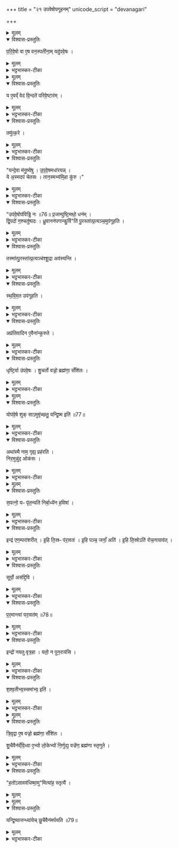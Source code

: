 +++
title = "२१ उपवेषोपगूहनम्"
unicode_script = "devanagari"

+++
<div class="js_include" url="/vedAH_yajuH/taittirIyam/sArasvata-vibhAgaH/brAhmaNam/sarva-prastutiH/3/3_darsha-pUrNa-mAsAdi/11_upaveShopagUhanam"  newLevelForH1="1" includeTitle="true">

<details><summary>मूलम्</summary>

प॒रि॒वे॒षो वा ए॒ष वन॒स्पती॑नाम् ।
यदु॑पवे॒षः ।     
</details>

<details open><summary>विश्वास-प्रस्तुतिः</summary>

प॒रि॒वे॒षो वा ए॒ष वन॒स्पती॑ना॒म्  यदु॑पवे॒षः ।  
</details>

<details><summary>मूलम्</summary>

प॒रि॒वे॒षो वा ए॒ष वन॒स्पती॑ना॒म्  यदु॑पवे॒षः ।  
</details>

<details><summary>भट्टभास्कर-टीका</summary>

1 परिवेषो वा इति ॥ परिवेषः परितो व्याप्य तर्पयिता । उपवेषः शाखामूलजन्मा काष्ठविशेषः ।
</details>


<details><summary>मूलम्</summary>

य ए॒वव्ँ वेद॑ ।
वि॒न्दते॑ परिवे॒ष्टार॑म् ।
तमु॑त्क॒रे ।
</details>

<details open><summary>विश्वास-प्रस्तुतिः</summary>

य ए॒वव्ँ वेद॑ वि॒न्दते॑ परिवे॒ष्टार॑म् ।  
</details>

<details><summary>मूलम्</summary>

य ए॒वव्ँ वेद॑ वि॒न्दते॑ परिवे॒ष्टार॑म् ।  
</details>

<details><summary>भट्टभास्कर-टीका</summary>

एवं वेदिता तर्पयितारं लभते ।
</details>

<details open><summary>विश्वास-प्रस्तुतिः</summary>

तमु॑त्क॒रे ।
</details>

<details><summary>मूलम्</summary>

तमु॑त्क॒रे ।
</details>

<details><summary>भट्टभास्कर-टीका</summary>

तं उत्करे 'पुरस्तात् प्रत्यञ्चं उपगूहति' इति संबध्यते ॥
</details>

<details open><summary>विश्वास-प्रस्तुतिः</summary>

"यन्दे॒वा म॑नु॒ष्ये॑षु ।
उ॒प॒वे॒षमधा॑रयन्न् ।  
ये अ॒स्मदप॑ चेतसः ।
तान॒स्मभ्य॑मि॒हा कु॑रु ।"  
</details>

<details><summary>मूलम्</summary>

"यन्दे॒वा म॑नु॒ष्ये॑षु ।
उ॒प॒वे॒षमधा॑रयन्न् ।  
ये अ॒स्मदप॑ चेतसः ।
तान॒स्मभ्य॑मि॒हा कु॑रु ।"  
</details>

<details><summary>भट्टभास्कर-टीका</summary>

2यं देवा इति द्वे अनुष्टुभौ ॥ मन्त्रार्थस्तु - यं त्वां देवा मनुष्येषु मनुष्यार्थं यज्ञसिद्धये उपवेषं अधारयन् उत्पादितवन्तः । स त्वं हे उपवेष! ये अस्मत्तः अपचेतसः अपगतचित्ताः अपरक्तमनसः तान् अस्मभ्यं इह कर्मणि अग्रतः आविष्कुरु विधेयात् कुरु वा ।
</details>

<details open><summary>विश्वास-प्रस्तुतिः</summary>

"उप॑वे॒षोप॑विड्ढि नः ॥76॥
प्र॒जाम्पुष्टि॒मथो॒ धन॑म् ।   
द्वि॒पदो॑ न॒श्चतु॑ष्पदः ।
ध्रु॒वानन॑पगान्कु॒र्वि"ति॑ पु॒रस्ता॑त्प्र॒त्यञ्च॒मुप॑गूहति ।  
</details>

<details><summary>मूलम्</summary>

"उप॑वे॒षोप॑विड्ढि नः ॥76॥
प्र॒जाम्पुष्टि॒मथो॒ धन॑म् ।   
द्वि॒पदो॑ न॒श्चतु॑ष्पदः ।
ध्रु॒वानन॑पगान्कु॒र्वि"ति॑ पु॒रस्ता॑त्प्र॒त्यञ्च॒मुप॑गूहति ।  
</details>

<details><summary>भट्टभास्कर-टीका</summary>

किञ्च - नः अस्माकं प्रजादिकं उपविड्ढि समीपे प्रापय । विषेः जौहोत्यादिकस्य छान्दसश्शपो लुक् ।
किञ्च - अस्मदीयान् द्विपदश्चतुष्पदश्च ध्रुवान् नित्यान् अनपगान् अस्मासु अनपरक्तचित्तांश्च कुरु । द्विपद इत्यत्र 'द्वित्रिभ्यां पाद्दन्' इति उत्तरपदान्तोदातत्वम् ।
</details>

<details open><summary>विश्वास-प्रस्तुतिः</summary>

तस्मा॑त्पु॒रस्ता॑त्प्र॒त्यञ्च॑श्शू॒द्रा अव॑स्यन्ति ।   
</details>

<details><summary>मूलम्</summary>

तस्मा॑त्पु॒रस्ता॑त्प्र॒त्यञ्च॑श्शू॒द्रा अव॑स्यन्ति ।   
</details>

<details><summary>भट्टभास्कर-टीका</summary>

स्वामिनः अग्रतः प्रतिमुखाः शूद्राः अवस्यन्ति अवतिष्ठन्ते चिकीर्षवः ।
</details>

<details open><summary>विश्वास-प्रस्तुतिः</summary>

स्थ॒वि॒म॒त उप॑गूहति ।
</details>

<details><summary>मूलम्</summary>

स्थ॒वि॒म॒त उप॑गूहति ।
</details>

<details><summary>भट्टभास्कर-टीका</summary>

स्थविमत इति । स्थूलात् प्रदेशादारभ्य ।
</details>

<details open><summary>विश्वास-प्रस्तुतिः</summary>

अप्र॑तिवादिन ए॒वैना॑न्कुरुते ।
</details>

<details><summary>मूलम्</summary>

अप्र॑तिवादिन ए॒वैना॑न्कुरुते ।
</details>

<details><summary>भट्टभास्कर-टीका</summary>

अप्रतिवादिनः अस्याग्रे प्रतिवदितुमसमर्थान् शूद्रान्करोति ॥
</details>

<details open><summary>विश्वास-प्रस्तुतिः</summary>

धृष्टि॒र्वा उ॑पवे॒षः ।
शु॒चर्तो वज्रो॒ ब्रह्म॑णा॒ सँशि॑तः ।  
</details>

<details><summary>मूलम्</summary>

धृष्टि॒र्वा उ॑पवे॒षः ।
शु॒चर्तो वज्रो॒ ब्रह्म॑णा॒ सँशि॑तः ।  
</details>

<details><summary>भट्टभास्कर-टीका</summary>

3धृष्टिर्वा इति ॥ अयमुपवेषः धृष्टिः धर्षणशीलः शुचा तापेन ऋतः प्राप्तः वज्रः वज्रस्थानीयः ब्रह्मणा मन्त्रेण संशितः तीक्ष्णीकृतः ।
</details>


<details><summary>मूलम्</summary>

योप॑वे॒षे शुक् ।
साऽमुमृ॑च्छतु॒ यन्द्वि॒ष्म इति॑ ॥77॥
</details>

<details open><summary>विश्वास-प्रस्तुतिः</summary>

योप॑वे॒षे शुक् साऽमुमृ॑च्छतु॒ यन्द्वि॒ष्म इति॑ ॥77॥
</details>

<details><summary>मूलम्</summary>

योप॑वे॒षे शुक् साऽमुमृ॑च्छतु॒ यन्द्वि॒ष्म इति॑ ॥77॥
</details>

<details><summary>भट्टभास्कर-टीका</summary>

तस्मादभिचरिता चेत् या उपवेषे शुक् दीप्तिः सा अमुं एतन्नामानं ऋच्छतु गच्छतु यं द्विष्मः इति अनेन मन्त्रेण उपगूहनं कृत्वा 'निरमुं नुदः' इत्यग्नौ प्रहरत्युपवेषम् । तिस्रोऽप्यनुष्टुभ एताः ।
</details>

<details open><summary>विश्वास-प्रस्तुतिः</summary>

अथा॑स्मै नाम॒ गृह्य॒ प्रह॑रति ।  
निर॒मुन्नु॑द॒ ओक॑सः ।
</details>

<details><summary>मूलम्</summary>

अथा॑स्मै नाम॒ गृह्य॒ प्रह॑रति ।  
निर॒मुन्नु॑द॒ ओक॑सः ।
</details>

<details><summary>भट्टभास्कर-टीका</summary>

हे उपवेष! अमुं एतन्नामानं अस्मच्छत्रुं ओकसः गृहात् निर्नुदः निष्कृष्य नुदः । लेण्मध्यमः ।
</details>


<details><summary>मूलम्</summary>

स॒पत्नो॒ यᳶ पृ॑त॒न्यति॑ ।
नि॒र्बा॒ध्ये॑न ह॒विषा॑ ।  
</details>

<details open><summary>विश्वास-प्रस्तुतिः</summary>

स॒पत्नो॒ यᳶ पृ॑त॒न्यति॑ निर्बा॒ध्ये॑न ह॒विषा॑ ।
</details>

<details><summary>मूलम्</summary>

स॒पत्नो॒ यᳶ पृ॑त॒न्यति॑ निर्बा॒ध्ये॑न ह॒विषा॑ ।
</details>

<details><summary>भट्टभास्कर-टीका</summary>

यः अस्माकं सपत्नः भूत्वा पृतन्यति संग्रामं करोति निर्बाध्येन उत्क्रष्टव्येन उपवेषाख्येन हविषा, यद्वा - निर्बाधनसाधनेन । करणे कृत्यः ।
</details>

<details open><summary>विश्वास-प्रस्तुतिः</summary>

इन्द्र॑ एण॒म्परा॑शरीत् ।
इ॒हि ति॒स्रᳶ प॑रा॒वतः॑ ।
इ॒हि पञ्च॒ जनाँ॒ अति॑ ।
इ॒हि ति॒स्रोऽति॑ रोच॒नायाव॑त् ।
</details>

<details><summary>मूलम्</summary>

इन्द्र॑ एण॒म्परा॑शरीत् ।
इ॒हि ति॒स्रᳶ प॑रा॒वतः॑ ।
इ॒हि पञ्च॒ जनाँ॒ अति॑ ।
इ॒हि ति॒स्रोऽति॑ रोच॒नायाव॑त् ।
</details>

<details><summary>भट्टभास्कर-टीका</summary>

एणं एनम् । छान्दसं णत्वम् । अस्मद्द्वेष्यं इन्द्रः पराशरीत् अपुनरावृत्तं नाशयतु । इहि परावतः परतरान् देशान् लोकत्रयलक्षणान् देवपितृमनुष्यलक्षणगतीर्वा अति अतीत्य गच्छ, पञ्चजनांश्चातीहि । ब्राह्मणादयो निषादपञ्चमाः पञ्चजनाः, पञ्च भूतानीत्येके । तिस्रः रोचनाः दीप्तिमतः अग्निविद्युदादित्यान् अतीहि ।
</details>

<details open><summary>विश्वास-प्रस्तुतिः</summary>

सूर्यो॒ अस॑द्दि॒वि ।
</details>

<details><summary>मूलम्</summary>

सूर्यो॒ अस॑द्दि॒वि ।
</details>

<details><summary>भट्टभास्कर-टीका</summary>

यावत् सूर्यः दिवि असत् स्यात् । लेट्याडागमः ।
</details>

<details open><summary>विश्वास-प्रस्तुतिः</summary>

प॒र॒मान्त्वा॑ परा॒वत॑म् ॥78॥  
</details>

<details><summary>मूलम्</summary>

प॒र॒मान्त्वा॑ परा॒वत॑म् ॥78॥  
</details>

<details><summary>भट्टभास्कर-टीका</summary>

परमां त्वेति । परमां परावतं दूरम् । पूर्ववद्वतिः ।
</details>

<details open><summary>विश्वास-प्रस्तुतिः</summary>

इन्द्रो॑ नयतु वृत्र॒हा ।
यतो॒ न पुन॒राय॑सि ।
</details>

<details><summary>मूलम्</summary>

इन्द्रो॑ नयतु वृत्र॒हा ।
यतो॒ न पुन॒राय॑सि ।
</details>

<details><summary>भट्टभास्कर-टीका</summary>

इन्द्रः त्वा नयतु प्रापयतु वृत्रहा वृत्रं हतवान्, यतो नीतस्त्वं न पुनरायसि नागच्छसि । इ गतौ भौवादिकः ।
</details>

<details open><summary>विश्वास-प्रस्तुतिः</summary>

श॒श्व॒तीभ्य॒स्समा॑भ्य॒ इति॑ ।
</details>

<details><summary>मूलम्</summary>

श॒श्व॒तीभ्य॒स्समा॑भ्य॒ इति॑ ।
</details>

<details><summary>भट्टभास्कर-टीका</summary>

शश्वतीभ्यः अक्षीणाभ्यः समाभ्यः संवत्सरेभ्यः परं नयति ॥
</details>


<details><summary>मूलम्</summary>

त्रि॒वृद्वा ए॒ष वज्रो॒ ब्रह्म॑णा॒ सँशि॑तः ।   

शु॒चैवैन॑व्ँवि॒ध्वा ।
ए॒भ्यो लो॒केभ्यो॑ नि॒र्णुद्य॑ ।
वज्रे॑ण॒ ब्रह्म॑णा स्तृणुते ।
</details>

<details open><summary>विश्वास-प्रस्तुतिः</summary>

त्रि॒वृद्वा ए॒ष वज्रो॒ ब्रह्म॑णा॒ सँशि॑तः ।      

शु॒चैवैन॑व्ँवि॒ध्वा  ए॒भ्यो लो॒केभ्यो॑ नि॒र्णुद्य॒ वज्रे॑ण॒ ब्रह्म॑णा स्तृणुते ।   
</details>

<details><summary>मूलम्</summary>

त्रि॒वृद्वा ए॒ष वज्रो॒ ब्रह्म॑णा॒ सँशि॑तः ।      

शु॒चैवैन॑व्ँवि॒ध्वा  ए॒भ्यो लो॒केभ्यो॑ नि॒र्णुद्य॒ वज्रे॑ण॒ ब्रह्म॑णा स्तृणुते ।   
</details>

<details><summary>भट्टभास्कर-टीका</summary>

4त्रिवृद्वा इत्येतेषां ब्राह्मणम् ॥ एषः उपवेष त्रिवृत् नवधारो वज्रः ब्रह्मणा च संशितः, तस्मात् ईदृशेनानेन एनं द्वेष्यं शुचा विद्ध्वा तापयित्वा लोकेभ्यश्च निर्णुद्य ततः वज्रेण ब्रह्मणा च स्तृणुते छादयति मारयति वा ।
</details>

<details open><summary>विश्वास-प्रस्तुतिः</summary>

"ह॒तो॑ऽसावव॑धिष्मा॒मु"मित्या॑ह॒ स्तृत्यै॑ ।
</details>

<details><summary>मूलम्</summary>

"ह॒तो॑ऽसावव॑धिष्मा॒मु"मित्या॑ह॒ स्तृत्यै॑ ।
</details>


<details><summary>मूलम्</summary>

यन्द्वि॒ष्यात्तन्ध्या॑येत् ।
शु॒चैवैन॑मर्पयति ॥79॥   
</details>

<details open><summary>विश्वास-प्रस्तुतिः</summary>

यन्द्वि॒ष्यात्तन्ध्या॑येच् छु॒चैवैन॑मर्पयति ॥79॥  
</details>

<details><summary>मूलम्</summary>

यन्द्वि॒ष्यात्तन्ध्या॑येच् छु॒चैवैन॑मर्पयति ॥79॥  
</details>

<details><summary>भट्टभास्कर-टीका</summary>

हतोऽसाववधिष्मामुमिति च द्वौ मन्त्रौ । अत्रामुमित्यस्य नामग्रहणे यं द्विष्यात् तं ध्यायेत् एनं शुचा प्राप्तं करोति ॥


इति भट्टभास्करमिश्रविरचिते यजुर्वेदभाष्ये ज्ञानयज्ञाख्ये तृतीयेऽष्टके तृतीयप्रश्नस्समाप्तः ॥


समाप्तं पौरोडाशिकम् ॥  

</details>
</div>